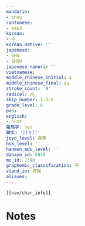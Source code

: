 ```yaml
---
mandarin:
- shòu
cantonese:
- sau3
korean:
- 수
korean_native: ''
japanese:
- SHU
- SHUU
japanese_nanori: ''
vietnamese:
middle_chinese_initial: ɕ
middle_chinese_final: ɨu
stroke_count: '9'
radical: 犬
skip_number: 1-3-6
grade_level: 6
pos: ''
english:
- hunt
羅馬字: syu
韓文: '[[슈]]'
joyo_level: 高等
hsk_level: ''
hanmun_edu_level: ''
danayo_id: 6016
mc_id: 1390
graphemic_classification: 守
stand_in: 狩猟
aliases:
---
```

```meta-bind-embed
[[nav/char_info]]
```

# Notes
